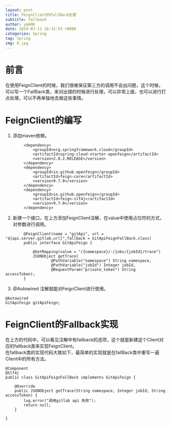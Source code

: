 ```yaml
---
layout: post
title: FeignClient的FallBack处理
subtitle: fallback
author: ymkNK
date: 2019-07-11 16:31:53 +0800
categories: Spring
tag: Spring
img: 8.jpg
---
```

# 前言
在使用FeignClient的时候，我们很难保证第三方的调用不会出问题，这个时候，可以写一个FallBack类，来对出错的时候进行处理，可以异常上报，也可以进行打点处理，可以不再单独地去做这些事情。

# FeignClient的编写
1. 添加maven依赖。
```
		<dependency>
		    <groupId>org.springframework.cloud</groupId>
		    <artifactId>spring-cloud-starter-openfeign</artifactId>
		    <version>2.0.2.RELEASE</version>
		</dependency>
		<dependency>
		    <groupId>io.github.openfeign</groupId>
		    <artifactId>feign-core</artifactId>
		    <version>9.7.0</version>
		</dependency>
		<dependency>
		    <groupId>io.github.openfeign</groupId>
		    <artifactId>feign-slf4j</artifactId>
		    <version>9.7.0</version>
		</dependency>
```

2. 新建一个接口，在上方添加FeignClient注解，在value中使用占位符的方式，对参数进行调用。
```
		@FeignClient(name = "gitApi", url = "${api.server.gitlab.url}",fallback = GitApiFeignFallBack.class)
		public interface GitApiFeign {

			@GetMapping(value = "/{namespace}/-/jobs/{jobId}/trace")    
		    JSONObject getTrace(
		            @PathVariable("namespace") String namespace,
		            @PathVariable("jobId") Integer jobId,
		            @RequestParam("private_token") String accessToken);
		}
```

3. @Autowired 注解就能对FeignClient进行使用。
```
@Autowired
GitApiFeign gitApiFeign;
```

# FeignClient的Fallback实现
在上方的代码中，可以看见注解中有fallback的选项，这个就是新建这个Client对应的fallback类来实现FeignClient。  
在fallback类的实现代码大致如下，最简单的实现就是在fallBack类中重写一遍Client中的所有方法。
```
@Component
@Slf4j
public class GitApiFeignFallBack implements GitApiFeign {

    @Override
    public JSONObject getTrace(String namespace, Integer jobId, String accessToken) {
        log.error("调用gitlab api 失败");
        return null;
    }

}

```
